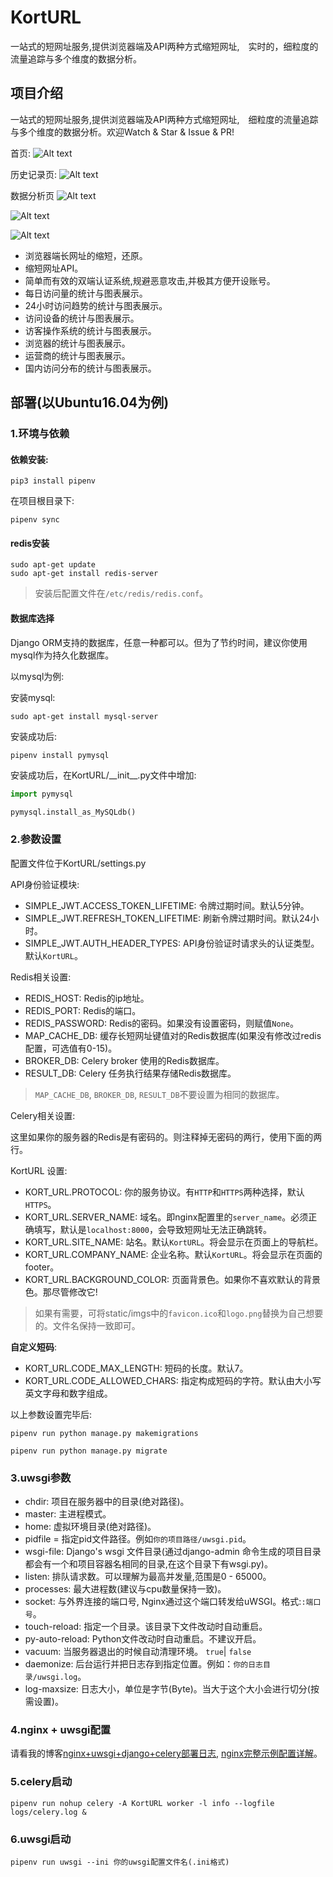 KortURL
=======
一站式的短网址服务,提供浏览器端及API两种方式缩短网址,　实时的，细粒度的流量追踪与多个维度的数据分析。


## 项目介绍
一站式的短网址服务,提供浏览器端及API两种方式缩短网址,　细粒度的流量追踪与多个维度的数据分析。欢迎Watch & Star & Issue & PR!

首页:
![Alt text](static/imgs/index_page.png)

历史记录页:
![Alt text](static/imgs/history.png)

数据分析页
![Alt text](static/imgs/graph1.png)

![Alt text](static/imgs/graph2.png)

![Alt text](static/imgs/graph3.png)

* 浏览器端长网址的缩短，还原。
* 缩短网址API。
* 简单而有效的双端认证系统,规避恶意攻击,并极其方便开设账号。
* 每日访问量的统计与图表展示。
* 24小时访问趋势的统计与图表展示。
* 访问设备的统计与图表展示。
* 访客操作系统的统计与图表展示。
* 浏览器的统计与图表展示。
* 运营商的统计与图表展示。
* 国内访问分布的统计与图表展示。

## 部署(以Ubuntu16.04为例)
### 1.环境与依赖
#### 依赖安装:
```text
pip3 install pipenv
```
在项目根目录下:
```text
pipenv sync
```
#### redis安装
```text
sudo apt-get update
sudo apt-get install redis-server
```
> 安装后配置文件在`/etc/redis/redis.conf`。

#### 数据库选择
Django ORM支持的数据库，任意一种都可以。但为了节约时间，建议你使用mysql作为持久化数据库。

以mysql为例:

安装mysql:
```text
sudo apt-get install mysql-server
```

安装成功后:

```text
pipenv install pymysql
```
安装成功后，在KortURL/\_\_init__.py文件中增加:
```python
import pymysql

pymysql.install_as_MySQLdb()
```


### 2.参数设置
配置文件位于KortURL/settings.py

API身份验证模块:
* SIMPLE_JWT.ACCESS_TOKEN_LIFETIME: 令牌过期时间。默认5分钟。
* SIMPLE_JWT.REFRESH_TOKEN_LIFETIME: 刷新令牌过期时间。默认24小时。
* SIMPLE_JWT.AUTH_HEADER_TYPES: API身份验证时请求头的认证类型。默认`KortURL`。

Redis相关设置:
* REDIS_HOST: Redis的ip地址。
* REDIS_PORT: Redis的端口。
* REDIS_PASSWORD: Redis的密码。如果没有设置密码，则赋值`None`。
* MAP_CACHE_DB: 缓存长短网址键值对的Redis数据库(如果没有修改过redis配置，可选值有0-15)。
* BROKER_DB: Celery broker 使用的Redis数据库。
* RESULT_DB: Celery 任务执行结果存储Redis数据库。
> `MAP_CACHE_DB`, `BROKER_DB`, `RESULT_DB`不要设置为相同的数据库。

Celery相关设置:

这里如果你的服务器的Redis是有密码的。则注释掉无密码的两行，使用下面的两行。

KortURL 设置:
* KORT_URL.PROTOCOL: 你的服务协议。有`HTTP`和`HTTPS`两种选择，默认`HTTPS`。
* KORT_URL.SERVER_NAME: 域名。即nginx配置里的`server_name`。必须正确填写，默认是`localhost:8000`，会导致短网址无法正确跳转。
* KORT_URL.SITE_NAME: 站名。默认`KortURL`。将会显示在页面上的导航栏。
* KORT_URL.COMPANY_NAME: 企业名称。默认`KortURL`。将会显示在页面的footer。
* KORT_URL.BACKGROUND_COLOR: 页面背景色。如果你不喜欢默认的背景色。那尽管修改它!

> 如果有需要，可将static/imgs中的`favicon.ico`和`logo.png`替换为自己想要的。文件名保持一致即可。

**自定义短码**:
* KORT_URL.CODE_MAX_LENGTH: 短码的长度。默认7。
* KORT_URL.CODE_ALLOWED_CHARS: 指定构成短码的字符。默认由大小写英文字母和数字组成。

以上参数设置完毕后:
```text
pipenv run python manage.py makemigrations

pipenv run python manage.py migrate

```


### 3.uwsgi参数
* chdir: 项目在服务器中的目录(绝对路径)。
* master: 主进程模式。
* home: 虚拟环境目录(绝对路径)。
* pidfile = 指定pid文件路径。例如`你的项目路径/uwsgi.pid`。
* wsgi-file:  Django's wsgi 文件目录(通过django-admin 命令生成的项目目录都会有一个和项目容器名相同的目录,在这个目录下有wsgi.py)。
* listen: 排队请求数。可以理解为最高并发量,范围是0 - 65000。
* processes: 最大进程数(建议与cpu数量保持一致)。
* socket: 与外界连接的端口号, Nginx通过这个端口转发给uWSGI。格式:`:端口号`。
* touch-reload: 指定一个目录。该目录下文件改动时自动重启。
* py-auto-reload: Python文件改动时自动重启。不建议开启。
* vacuum: 当服务器退出的时候自动清理环境。 `true`| `false`
* daemonize: 后台运行并把日志存到指定位置。例如：`你的日志目录/uwsgi.log`。
* log-maxsize: 日志大小，单位是字节(Byte)。当大于这个大小会进行切分(按需设置)。

### 4.nginx + uwsgi配置
请看我的博客[nginx+uwsgi+django+celery部署日志][1], [nginx完整示例配置详解][2]。

### 5.celery启动
```text
pipenv run nohup celery -A KortURL worker -l info --logfile logs/celery.log &
```

### 6.uwsgi启动
```text
pipenv run uwsgi --ini 你的uwsgi配置文件名(.ini格式)
```

[1]: https://yandenghong.github.io/2018/09/14/django_project_deploy/
[2]: https://yandenghong.github.io/2019/03/21/nginx_conf/